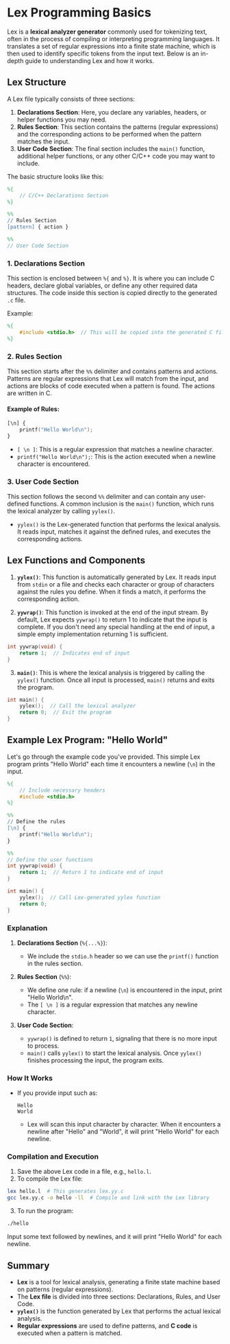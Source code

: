 # Lex Programming Basics

Lex is a **lexical analyzer generator** commonly used for tokenizing text, often in the process of compiling or interpreting programming languages. It translates a set of regular expressions into a finite state machine, which is then used to identify specific tokens from the input text. Below is an in-depth guide to understanding Lex and how it works.

## Lex Structure

A Lex file typically consists of three sections:

1. **Declarations Section**: Here, you declare any variables, headers, or helper functions you may need.
2. **Rules Section**: This section contains the patterns (regular expressions) and the corresponding actions to be performed when the pattern matches the input.
3. **User Code Section**: The final section includes the `main()` function, additional helper functions, or any other C/C++ code you may want to include.

The basic structure looks like this:

```lex
%{
    // C/C++ Declarations Section
%}

%%
// Rules Section
[pattern] { action }

%%
// User Code Section
```

### 1. **Declarations Section**
This section is enclosed between `%{` and `%}`. It is where you can include C headers, declare global variables, or define any other required data structures. The code inside this section is copied directly to the generated `.c` file.

Example:

```lex
%{
    #include <stdio.h>  // This will be copied into the generated C file
%}
```

### 2. **Rules Section**
This section starts after the `%%` delimiter and contains patterns and actions. Patterns are regular expressions that Lex will match from the input, and actions are blocks of code executed when a pattern is found. The actions are written in C.

#### Example of Rules:

```lex
[\n] {
    printf("Hello World\n");
}
```

- `[ \n ]`: This is a regular expression that matches a newline character.
- `printf("Hello World\n");`: This is the action executed when a newline character is encountered.

### 3. **User Code Section**
This section follows the second `%%` delimiter and can contain any user-defined functions. A common inclusion is the `main()` function, which runs the lexical analyzer by calling `yylex()`.

- `yylex()` is the Lex-generated function that performs the lexical analysis. It reads input, matches it against the defined rules, and executes the corresponding actions.

## Lex Functions and Components

1. **`yylex()`**: 
   This function is automatically generated by Lex. It reads input from `stdin` or a file and checks each character or group of characters against the rules you define. When it finds a match, it performs the corresponding action.
   
2. **`yywrap()`**:
   This function is invoked at the end of the input stream. By default, Lex expects `yywrap()` to return 1 to indicate that the input is complete. If you don't need any special handling at the end of input, a simple empty implementation returning 1 is sufficient.

```c
int yywrap(void) {
    return 1;  // Indicates end of input
}
```

3. **`main()`**:
   This is where the lexical analysis is triggered by calling the `yylex()` function. Once all input is processed, `main()` returns and exits the program.

```c
int main() {
    yylex();  // Call the lexical analyzer
    return 0;  // Exit the program
}
```

## Example Lex Program: "Hello World"

Let's go through the example code you've provided. This simple Lex program prints "Hello World" each time it encounters a newline (`\n`) in the input.

```lex
%{
    // Include necessary headers
    #include <stdio.h>
%}

%%
// Define the rules
[\n] {
    printf("Hello World\n");
}

%%
// Define the user functions
int yywrap(void) {
    return 1;  // Return 1 to indicate end of input
}

int main() {
    yylex();  // Call Lex-generated yylex function
    return 0;
}
```

### Explanation

1. **Declarations Section** (`%{...%}`):
   - We include the `stdio.h` header so we can use the `printf()` function in the rules section.

2. **Rules Section** (`%%`):
   - We define one rule: if a newline (`\n`) is encountered in the input, print "Hello World\n".
   - The `[ \n ]` is a regular expression that matches any newline character.

3. **User Code Section**:
   - `yywrap()` is defined to return `1`, signaling that there is no more input to process.
   - `main()` calls `yylex()` to start the lexical analysis. Once `yylex()` finishes processing the input, the program exits.

### How It Works

- If you provide input such as:
  ```
  Hello
  World
  ```
  - Lex will scan this input character by character. When it encounters a newline after "Hello" and "World", it will print "Hello World" for each newline.

### Compilation and Execution

1. Save the above Lex code in a file, e.g., `hello.l`.
2. To compile the Lex file:

```bash
lex hello.l  # This generates lex.yy.c
gcc lex.yy.c -o hello -ll  # Compile and link with the Lex library
```

3. To run the program:

```bash
./hello
```

Input some text followed by newlines, and it will print "Hello World" for each newline.

## Summary

- **Lex** is a tool for lexical analysis, generating a finite state machine based on patterns (regular expressions).
- The **Lex file** is divided into three sections: Declarations, Rules, and User Code.
- **`yylex()`** is the function generated by Lex that performs the actual lexical analysis.
- **Regular expressions** are used to define patterns, and **C code** is executed when a pattern is matched.
